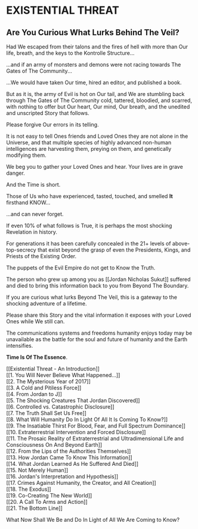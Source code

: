 # EXISTENTIAL THREAT 
## Are You Curious What Lurks Behind The Veil?

Had We escaped from their talons and the fires of hell with more than Our life, breath, and the keys to the Kontrolle Structure... 

...and if an army of monsters and demons were not racing towards The Gates of The Community...

...We would have taken Our time, hired an editor, and published a book. 

But as it is, the army of Evil is hot on Our tail, and We are stumbling back through The Gates of The Community cold, tattered, bloodied, and scarred, with nothing to offer but Our heart, Our mind, Our breath, and the unedited and unscripted Story that follows. 

Please forgive Our errors in its telling.  

It is not easy to tell Ones friends and Loved Ones they are not alone in the Universe, and that multiple species of highly advanced non-human intelligences are harvesting them, preying on them, and genetically modifying them. 

We beg you to gather your Loved Ones and hear. Your lives are in grave danger. 

And the Time is short. 

Those of Us who have experienced, tasted, touched, and smelled **It** firsthand KNOW...

...and can never forget. 

If even 10% of what follows is True, it is perhaps the most shocking Revelation in history. 

For generations it has been carefully concealed in the 21+ levels of above-top-secrecy that exist beyond the grasp of even the Presidents, Kings, and Priests of the Existing Order. 

The puppets of the Evil Empire do not get to Know the Truth. 

The person who grew up among you as [[Jordan Nicholas Sukut]] suffered and died to bring this information back to you from Beyond The Boundary.  

If you are curious what lurks Beyond The Veil, this is a gateway to the shocking adventure of a lifetime. 

Please share this Story and the vital information it exposes with your Loved Ones while We still can. 

The communications systems and freedoms humanity enjoys today may be unavailable as the battle for the soul and future of humanity and the Earth intensifies. 

**Time Is Of The Essence**. 

[[Existential Threat - An Introduction]]  
[[1. You Will Never Believe What Happened...]]  
[[2. The Mysterious Year of 2017]]  
[[3. A Cold and Pitiless Force]]  
[[4. From Jordan to J]]  
[[5. The Shocking Creatures That Jordan Discovered]]  
[[6. Controlled vs. Catastrophic Disclosure]]  
[[7. The Truth Shall Set Us Free]]  
[[8. What Will Humanity Do In Light Of All It Is Coming To Know?]]  
[[9. The Insatiable Thirst For Blood, Fear, and Full Spectrum Dominance]]  
[[10. Extraterrestrial Intervention and Forced Disclosure]]  
[[11. The Prosaic Reality of Extraterrestrial and Ultradimensional Life and Consciousness On And Beyond Earth]]  
[[12. From the Lips of the Authorities Themselves]]  
[[13. How Jordan Came To Know This Information]]  
[[14. What Jordan Learned As He Suffered And Died]]  
[[15. Not Merely Human]]  
[[16. Jordan's Interpretation and Hypothesis]]  
[[17. Crimes Against Humanity, the Creator, and All Creation]]  
[[18. The Exodus]]  
[[19. Co-Creating The New World]]  
[[20. A Call To Arms and Action]]   
[[21. The Bottom Line]]  

What Now Shall We Be and Do In Light of All We Are Coming to Know?






